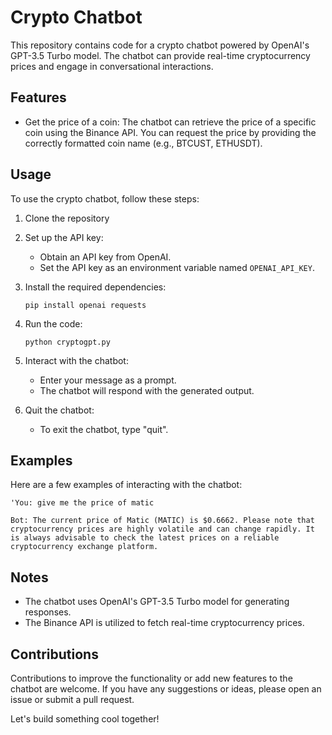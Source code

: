 # Crypto Chatbot

This repository contains code for a crypto chatbot powered by OpenAI's GPT-3.5 Turbo model. The chatbot can provide real-time cryptocurrency prices and engage in conversational interactions.

## Features

- Get the price of a coin: The chatbot can retrieve the price of a specific coin using the Binance API. You can request the price by providing the correctly formatted coin name (e.g., BTCUST, ETHUSDT).

## Usage

To use the crypto chatbot, follow these steps:

1. Clone the repository


2. Set up the API key:
   
   - Obtain an API key from OpenAI.
   - Set the API key as an environment variable named `OPENAI_API_KEY`.

3. Install the required dependencies:

   ```shell
   pip install openai requests
   ```

4. Run the code:

   ```shell
   python cryptogpt.py
   ```

5. Interact with the chatbot:

   - Enter your message as a prompt.
   - The chatbot will respond with the generated output.

6. Quit the chatbot:

   - To exit the chatbot, type "quit".

## Examples

Here are a few examples of interacting with the chatbot:

```shell
'You: give me the price of matic

Bot: The current price of Matic (MATIC) is $0.6662. Please note that cryptocurrency prices are highly volatile and can change rapidly. It is always advisable to check the latest prices on a reliable cryptocurrency exchange platform.
```

## Notes

- The chatbot uses OpenAI's GPT-3.5 Turbo model for generating responses.
- The Binance API is utilized to fetch real-time cryptocurrency prices.



## Contributions

Contributions to improve the functionality or add new features to the chatbot are welcome. If you have any suggestions or ideas, please open an issue or submit a pull request.

Let's build something cool together!
